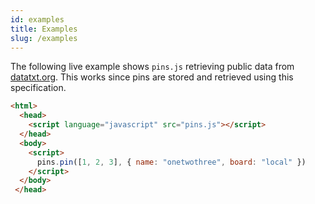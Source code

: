 ```yaml
---
id: examples
title: Examples
slug: /examples
---
```


The following live example shows `pins.js` retrieving public data from [datatxt.org](https://datatxt.org). This works since pins are stored and retrieved using this specification.

```html
<html>
  <head>
    <script language="javascript" src="pins.js"></script>
  </head>
  <body>
    <script>
      pins.pin([1, 2, 3], { name: "onetwothree", board: "local" })
    </script>
  </body>
 </head>
 ```


